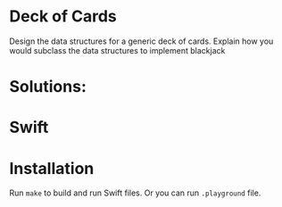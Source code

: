 # Deck of Cards
Design the data structures for a generic deck of cards. Explain how you would subclass the data structures to implement blackjack

# Solutions:

# Swift

# Installation
Run `make` to build and run Swift files. Or you can run `.playground` file.